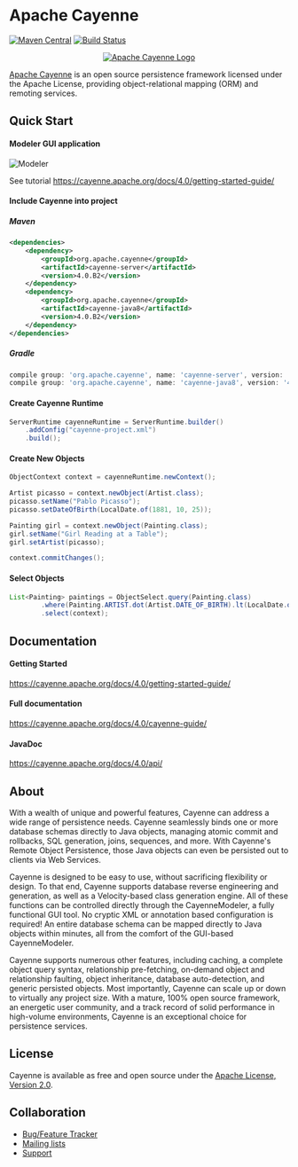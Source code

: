 <!--
	Licensed to the Apache Software Foundation (ASF) under one
	or more contributor license agreements.  See the NOTICE file
	distributed with this work for additional information
	regarding copyright ownership.  The ASF licenses this file
	to you under the Apache License, Version 2.0 (the
	"License"); you may not use this file except in compliance
	with the License.  You may obtain a copy of the License at
	
	http://www.apache.org/licenses/LICENSE-2.0
	
	Unless required by applicable law or agreed to in writing,
	software distributed under the License is distributed on an
	"AS IS" BASIS, WITHOUT WARRANTIES OR CONDITIONS OF ANY
	KIND, either express or implied.  See the License for the
	specific language governing permissions and limitations
	under the License.   
-->
Apache Cayenne
==============

[![Maven Central](https://maven-badges.herokuapp.com/maven-central/org.apache.cayenne/cayenne-server/badge.svg)](https://maven-badges.herokuapp.com/maven-central/org.apache.cayenne/cayenne-server/)
[![Build Status](https://travis-ci.org/apache/cayenne.svg)](https://travis-ci.org/apache/cayenne)
<!-- [![Build Status](https://builds.apache.org/job/cayenne-master/badge/icon)](https://builds.apache.org/view/All/job/cayenne-master/) -->

<p align="center">
    <a href="https://cayenne.apache.org"><img src="https://cayenne.apache.org/img/cayenne_illustr3-30e8b8fa06.png" alt="Apache Cayenne Logo"/></a>
</p>

[Apache Cayenne](https://cayenne.apache.org) is an open source persistence framework licensed under the Apache License, providing object-relational mapping (ORM) and remoting services. 

Quick Start
----------------

#### Modeler GUI application

![Modeler](https://cayenne.apache.org/docs/4.0/getting-started-guide/images/modeler-deleterule.png)

See tutorial https://cayenne.apache.org/docs/4.0/getting-started-guide/ 

#### Include Cayenne into project

##### Maven

```xml
<dependencies>
    <dependency>
        <groupId>org.apache.cayenne</groupId>
        <artifactId>cayenne-server</artifactId>
        <version>4.0.B2</version>
    </dependency>
    <dependency>
        <groupId>org.apache.cayenne</groupId>
        <artifactId>cayenne-java8</artifactId>
        <version>4.0.B2</version>
    </dependency>
</dependencies>
```

##### Gradle

```groovy
compile group: 'org.apache.cayenne', name: 'cayenne-server', version: '4.0.B2'
compile group: 'org.apache.cayenne', name: 'cayenne-java8', version: '4.0.B2'
```

#### Create Cayenne Runtime

```java
ServerRuntime cayenneRuntime = ServerRuntime.builder()
    .addConfig("cayenne-project.xml")
    .build();
```

#### Create New Objects

```java
ObjectContext context = cayenneRuntime.newContext();

Artist picasso = context.newObject(Artist.class);
picasso.setName("Pablo Picasso");
picasso.setDateOfBirth(LocalDate.of(1881, 10, 25));

Painting girl = context.newObject(Painting.class);
girl.setName("Girl Reading at a Table");
girl.setArtist(picasso);

context.commitChanges();
```

#### Select Objects

```java
List<Painting> paintings = ObjectSelect.query(Painting.class)
        .where(Painting.ARTIST.dot(Artist.DATE_OF_BIRTH).lt(LocalDate.of(1900, 1, 1)))
        .select(context);
```

Documentation
----------------

#### Getting Started

https://cayenne.apache.org/docs/4.0/getting-started-guide/

#### Full documentation

https://cayenne.apache.org/docs/4.0/cayenne-guide/

#### JavaDoc

https://cayenne.apache.org/docs/4.0/api/

About
-----

With a wealth of unique and powerful features, Cayenne can address a wide range of persistence needs. Cayenne seamlessly binds one or more database schemas directly to Java objects, managing atomic commit and rollbacks, SQL generation, joins, sequences, and more. With Cayenne's Remote Object Persistence, those Java objects can even be persisted out to clients via Web Services.

Cayenne is designed to be easy to use, without sacrificing flexibility or design. To that end, Cayenne supports database reverse engineering and generation, as well as a Velocity-based class generation engine. All of these functions can be controlled directly through the CayenneModeler, a fully functional GUI tool. No cryptic XML or annotation based configuration is required! An entire database schema can be mapped directly to Java objects within minutes, all from the comfort of the GUI-based CayenneModeler.

Cayenne supports numerous other features, including caching, a complete object query syntax, relationship pre-fetching, on-demand object and relationship faulting, object inheritance, database auto-detection, and generic persisted objects. Most importantly, Cayenne can scale up or down to virtually any project size. With a mature, 100% open source framework, an energetic user community, and a track record of solid performance in high-volume environments, Cayenne is an exceptional choice for persistence services.

License
---------
Cayenne is available as free and open source under the [Apache License, Version 2.0](https://www.apache.org/licenses/LICENSE-2.0).

Collaboration
--------------

* [Bug/Feature Tracker](https://issues.apache.org/jira/browse/CAY)
* [Mailing lists](https://cayenne.apache.org/mailing-lists.html)
* [Support](https://cayenne.apache.org/support.html)
